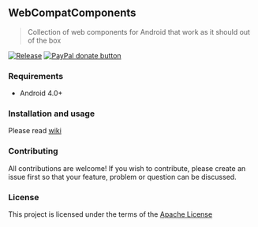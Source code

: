 ## WebCompatComponents
> Collection of web components for Android that work as it should out of the box

[![Release](https://jitpack.io/v/androidovshchik/WebCompatComponents.svg)](https://jitpack.io/#androidovshchik/WebCompatComponents)
<a href="https://www.paypal.me/mrcpp" title="Donate to this project using Paypal">
    <img src="https://img.shields.io/badge/paypal-donate-green.svg" alt="PayPal donate button"/>
</a>

### Requirements

 * Android 4.0+

### Installation and usage

Please read [wiki](https://github.com/androidovshchik/WebCompatComponents/wiki)

### Contributing

All contributions are welcome! If you wish to contribute, please create an issue first so that your feature, problem or question can be discussed.

### License

This project is licensed under the terms of the [Apache License](https://opensource.org/licenses/Apache-2.0)